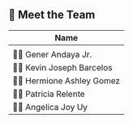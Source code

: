 ## 👥 Meet the Team

| Name                     |
| ------------------------ |
|                          |
| 👨‍💻 Gener Andaya Jr.      |
| 👨‍💻 Kevin Joseph Barcelos |
| 👩‍💻 Hermione Ashley Gomez |
| 👩‍💻 Patricia Relente      |
| 👩‍💻 Angelica Joy Uy       |
